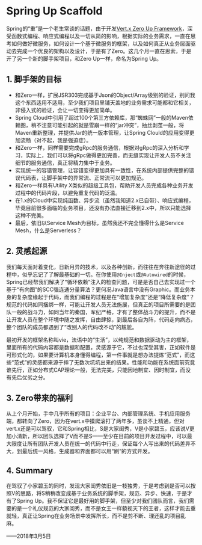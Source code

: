 # Spring Up Scaffold
Spring的“重”是一个老生常谈的话题，由于开发[Vert.x Zero Up Framework](http://www.vertxup.cn)，深受函数式编程、响应式编程以及一切从简的影响，根据实际的业务需求，一直在思考如何做好微服务，如何设计一个基于微服务的框架，以及如何真正从业务层面驱动去完成一个优良的架构以及设计，于是有了Zero。这几个月一直在思索，于是开了另一个新的脚手架项目，和Zero Up一样，命名为Spring Up。

## 1. 脚手架的目标

* 和Zero一样，扩展JSR303完成基于Json的Object/Array级别的验证，别问我这个东西适用不适用，至少我们项目里铺天盖地的业务需求可能都和它相关，非侵入式的验证，会让一切变得更加简单。
* Spring Cloud中引用了超过100个第三方依赖库，那“蜘蛛网”一般的Maven依赖图，稍不注意可能引起的就是雪崩一样的“jar冲突”，抽丝剥茧一般，将Maven重新整理，并提供Jar的统一版本管理，让Spring Clould的应用变得更加流畅（对不起，我是强迫症）。
* 和Zero一样，同样需要完成gRpc的服务通信，根据对gRpc的深入分析和学习，实际上，我们可以将gRpc做得更加完善，而无缝实现让开发人员不关注细节的服务通信，真正将精力集中于业务。
* 实现统一的容错管理，让容错变得更加具有一致性，在系统内部提供完整的错误代码表，让脚手架中的异常流、正常流可以更加规范。
* 和Zero一样具有Utility X类似的超级工具包，帮助开发人员完成各种业务开发过程中的代码片段，以避免重复代码的泛滥。
* 在1.x的Cloud中实现纯函数、异步流（虽然我知道2.x已自带）、响应式编程，毕竟目前很多面临的业务项目，还没有办法直接迁移到2.x中，所以只能选择这种不完美。
* 最后，依旧以Service Mesh为目标，虽然我还不完全懂得什么是Service Mesh，什么是Serverless？

## 2. 灵感起源

我们每天面对着变化，日新月异的技术，以及各种创新，而往往在奔往新途径的过程中，似乎忘记了了解最基础的一切。在你使用`@Inject`或`@Autowired`的时候，Spring已经帮我们解决了“循环依赖”注入的检查问题，可是是否自己去实现过一个基于“有向图”的SCC强连通分量算法？更何况Java语言中没有Graphic。而业务本身的复杂度缘起于代码，而我们编程的过程是在“增加复杂度”还是“降低复杂度”？规范的代码如同捆绑一样，可能让开发人员无法施展，但真正的项目所需要的是团队一般的战斗力，如同当年的秦国，军纪严格，才有了整体战斗力的提升，而不是让开发人员在整个环境中随之发挥，自由肆掠，到最后各自为阵，代码走向病态，整个团队的成员都遇到了“改别人的代码改不动”的尴尬。

最初开发的框架名称叫vie，法语中的“生活”，以纯规范和数据驱动为主的框架，里面所有的代码内容都是数据和配置，灵感源于它，不过也深受其害，正如软件是可形式化的，如果要计算机本身懂得编程，第一件事就是想办法提炼“范式”，而这些“范式”的灵感都来源于摔了无数次坑坑出来的结果。性能和功能在系统面前究竟谁先行，正如分布式CAP理论一般，无法完美，只能因地制宜、因时制宜，而没有先后优劣之分。

## 3. Zero带来的福利

从上个月开始，手中几乎所有的项目：企业平台、内部管理系统、手机应用服务端，都转向了Zero，因为在vert.x中摸爬滚打了两年多，虽谈不上精通，但对vert.x还是可以驾驭，它和Spring相比，S是大家闺秀，V是小家碧玉，应该说V更加小清新，所以团队选择了V而不是S——至少在目前的项目开发过程中，可以最大限度让所有团队开发人员在统一的代码中行走，保证每个人写出来的代码差异不大，到最后统一风格，生成器和界面都可以用“刷”的方式开发。

## 4. Summary

在驾驭了小家碧玉的同时，发现大家闺秀依旧是一枝独秀，于是考虑到是否可以按照V的思路，将S稍稍改变成基于业务系统的脚手架，规范、异步、快速，于是才有了Spring Up。我不保证它是最好用的脚手架，但至少对我们团队而言，我们需要的是一个礼仪规范的大家闺秀，而不是女王一样藐视天下的王者，这样才能去重就轻，真正让Spring在业务场景中发挥所长，而不是剪不断、理还乱的项目乱麻。

——2018年3月5日
